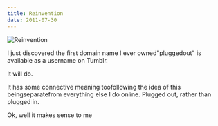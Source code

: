```yaml
---
title: Reinvention
date: 2011-07-30
---
```


![Reinvention](https://source.unsplash.com/jpkvklXwt98/1600x900)

I just discovered the first domain name I ever owned"pluggedout" is available as a username on Tumblr.

It will do.

It has some connective meaning toofollowing the idea of this beingseparatefrom everything else I do online. Plugged out, rather than plugged in.

Ok, well it makes sense to me